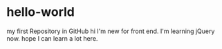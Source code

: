 # hello-world
my first Repository in GitHub
hi I'm new for front end. I'm learning jQuery now. hope I can learn a lot here.
